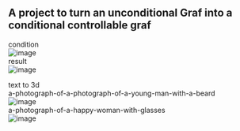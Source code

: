 ## A project to turn an unconditional Graf into a conditional controllable graf
condition <br>
![image](https://github.com/user-attachments/assets/d66cd589-2809-440b-90cc-0fe95c3f25aa)  <br>
result <br>
![image](https://github.com/user-attachments/assets/c9a51a9f-dad1-49f6-b0c2-08a9a09884d2) <br>

text to 3d <br>
a-photograph-of-a-photograph-of-a-young-man-with-a-beard <br>
![image](https://github.com/user-attachments/assets/ae6ec5c7-4155-4ed8-8acb-773339cf12b4) <br>
a-photograph-of-a-happy-woman-with-glasses <br> 
![image](https://github.com/user-attachments/assets/1d0e2d5c-b0fa-4666-83fc-5c7b117525ff) <br>

